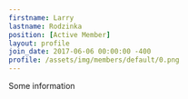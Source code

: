 ```yaml
---
firstname: Larry
lastname: Rodzinka
position: [Active Member]
layout: profile
join_date: 2017-06-06 00:00:00 -400
profile: /assets/img/members/default/0.png
---
```

Some information